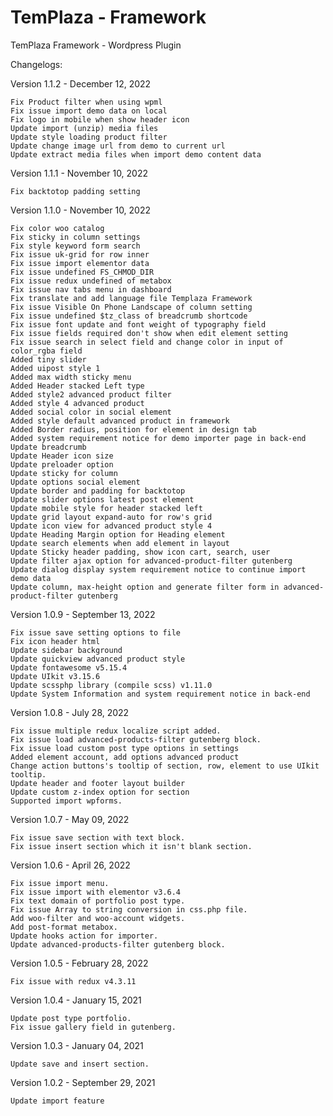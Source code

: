 # TemPlaza - Framework
 TemPlaza Framework - Wordpress Plugin

Changelogs:

Version 1.1.2 - December 12, 2022

    Fix Product filter when using wpml
    Fix issue import demo data on local
    Fix logo in mobile when show header icon
    Update import (unzip) media files
    Update style loading product filter
    Update change image url from demo to current url
    Update extract media files when import demo content data

Version 1.1.1 - November 10, 2022
    
    Fix backtotop padding setting

Version 1.1.0 - November 10, 2022

    Fix color woo catalog
    Fix sticky in column settings
    Fix style keyword form search
    Fix issue uk-grid for row inner
    Fix issue import elementor data
    Fix issue undefined FS_CHMOD_DIR
    Fix issue redux undefined of metabox
    Fix issue nav tabs menu in dashboard
    Fix translate and add language file Templaza Framework
    Fix issue Visible On Phone Landscape of column setting
    Fix issue undefined $tz_class of breadcrumb shortcode
    Fix issue font update and font weight of typography field
    Fix issue fields required don't show when edit element setting
    Fix issue search in select field and change color in input of color_rgba field
    Added tiny slider
    Added uipost style 1
    Added max width sticky menu
    Added Header stacked Left type
    Added style2 advanced product filter
    Added style 4 advanced product
    Added social color in social element
    Added style default advanced product in framework
    Added Border radius, position for element in design tab
    Added system requirement notice for demo importer page in back-end
    Update breadcrumb
    Update Header icon size
    Update preloader option
    Update sticky for column
    Update options social element
    Update border and padding for backtotop
    Update slider options latest post element
    Update mobile style for header stacked left
    Update grid layout expand-auto for row's grid
    Update icon view for advanced product style 4
    Update Heading Margin option for Heading element
    Update search elements when add element in layout
    Update Sticky header padding, show icon cart, search, user
    Update filter ajax option for advanced-product-filter gutenberg
    Update dialog display system requirement notice to continue import demo data
    Update column, max-height option and generate filter form in advanced-product-filter gutenberg

Version 1.0.9 - September 13, 2022
    
    Fix issue save setting options to file
    Fix icon header html
    Update sidebar background
    Update quickview advanced product style
    Update fontawesome v5.15.4
    Update UIkit v3.15.6
    Update scssphp library (compile scss) v1.11.0
    Update System Information and system requirement notice in back-end

Version 1.0.8 - July 28, 2022
    
    Fix issue multiple redux localize script added.
    Fix issue load advanced-products-filter gutenberg block.
    Fix issue load custom post type options in settings
    Added element account, add options advanced product
    Change action buttons's tooltip of section, row, element to use UIkit tooltip.
    Update header and footer layout builder
    Update custom z-index option for section
    Supported import wpforms.

Version 1.0.7 - May 09, 2022
    
    Fix issue save section with text block.
    Fix issue insert section which it isn't blank section.

Version 1.0.6 - April 26, 2022

    Fix issue import menu.
    Fix issue import with elementor v3.6.4
    Fix text domain of portfolio post type.
    Fix issue Array to string conversion in css.php file.
    Add woo-filter and woo-account widgets.
    Add post-format metabox.
    Update hooks action for importer.
    Update advanced-products-filter gutenberg block.
    
Version 1.0.5 - February 28, 2022

    Fix issue with redux v4.3.11

Version 1.0.4 - January 15, 2021
    
    Update post type portfolio.
    Fix issue gallery field in gutenberg.

Version 1.0.3 - January 04, 2021
    
    Update save and insert section.

Version 1.0.2 - September 29, 2021
    
    Update import feature
